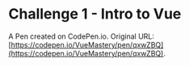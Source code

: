 # Challenge 1 - Intro to Vue

A Pen created on CodePen.io. Original URL: [https://codepen.io/VueMastery/pen/qxwZBQ](https://codepen.io/VueMastery/pen/qxwZBQ).


